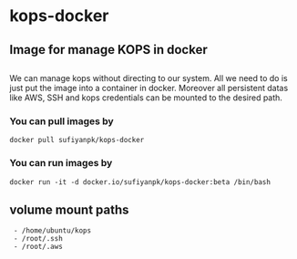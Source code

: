 # kops-docker
##  Image for manage KOPS in docker 
##
We can manage kops without directing to our system.
All we need to do is just put the image into a container in docker.
Moreover all persistent datas like AWS, SSH and kops credentials can be mounted to the desired path.

### You can pull images by 
``` 
docker pull sufiyanpk/kops-docker
```
### You can run images by 
```
docker run -it -d docker.io/sufiyanpk/kops-docker:beta /bin/bash
```
## volume mount paths
```
 - /home/ubuntu/kops 
 - /root/.ssh 
 - /root/.aws
```

